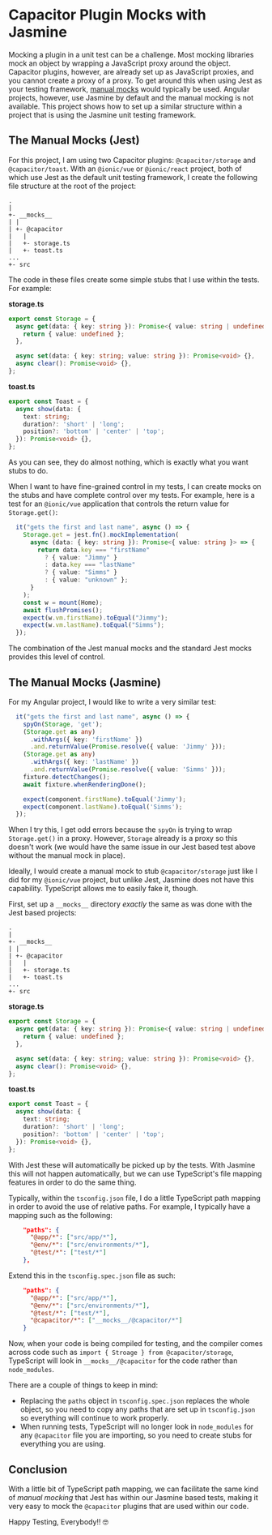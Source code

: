 # Capacitor Plugin Mocks with Jasmine

Mocking a plugin in a unit test can be a challenge. Most mocking libraries mock an object by wrapping a JavaScript proxy around the object. Capacitor plugins, however, are already set up as JavaScript proxies, and you cannot create a proxy of a proxy. To get around this when using Jest as your testing framework, <a href="https://jestjs.io/docs/manual-mocks" _target="blank">manual mocks</a> would typically be used. Angular projects, however, use Jasmine by default and the manual mocking is not available. This project shows how to set up a similar structure within a project that is using the Jasmine unit testing framework.

## The Manual Mocks (Jest)

For this project, I am using two Capacitor plugins: `@capacitor/storage` and `@capacitor/toast`. With an `@ionic/vue` or `@ionic/react` project, both of which use Jest as the default unit testing framework, I create the following file structure at the root of the project:

```
.
|
+- __mocks__
| |
| +- @capacitor
|   |
|   +- storage.ts
|   +- toast.ts
...
+- src
```

The code in these files create some simple stubs that I use within the tests. For example:

**storage.ts**

```TypeScript
export const Storage = {
  async get(data: { key: string }): Promise<{ value: string | undefined }> {
    return { value: undefined };
  },

  async set(data: { key: string; value: string }): Promise<void> {},
  async clear(): Promise<void> {},
};
```

**toast.ts**

```TypeScript
export const Toast = {
  async show(data: {
    text: string;
    duration?: 'short' | 'long';
    position?: 'bottom' | 'center' | 'top';
  }): Promise<void> {},
};
```

As you can see, they do almost nothing, which is exactly what you want stubs to do.

When I want to have fine-grained control in my tests, I can create mocks on the stubs and have complete control over my tests. For example, here is a test for an `@ionic/vue` application that controls the return value for `Storage.get()`:

```TypeScript
  it("gets the first and last name", async () => {
    Storage.get = jest.fn().mockImplementation(
      async (data: { key: string }): Promise<{ value: string }> => {
        return data.key === "firstName"
          ? { value: "Jimmy" }
          : data.key === "lastName"
          ? { value: "Simms" }
          : { value: "unknown" };
      }
    );
    const w = mount(Home);
    await flushPromises();
    expect(w.vm.firstName).toEqual("Jimmy");
    expect(w.vm.lastName).toEqual("Simms");
  });
```

The combination of the Jest manual mocks and the standard Jest mocks provides this level of control.

## The Manual Mocks (Jasmine)

For my Angular project, I would like to write a very similar test:

```TypeScript
  it("gets the first and last name", async () => {
    spyOn(Storage, 'get');
    (Storage.get as any)
      .withArgs({ key: 'firstName' })
      .and.returnValue(Promise.resolve({ value: 'Jimmy' }));
    (Storage.get as any)
      .withArgs({ key: 'lastName' })
      .and.returnValue(Promise.resolve({ value: 'Simms' }));
    fixture.detectChanges();
    await fixture.whenRenderingDone();

    expect(component.firstName).toEqual('Jimmy');
    expect(component.lastName).toEqual('Simms');
  });
```

When I try this, I get odd errors because the `spyOn` is trying to wrap `Storage.get()` in a proxy. However, `Storage` already is a proxy so this doesn't work (we would have the same issue in our Jest based test above without the manual mock in place).

Ideally, I would create a manual mock to stub `@capacitor/storage` just like I did for my `@ionic/vue` project, but unlike Jest, Jasmine does not have this capability. TypeScript allows me to easily fake it, though.

First, set up a `__mocks__` directory _exactly_ the same as was done with the Jest based projects:

```
.
|
+- __mocks__
| |
| +- @capacitor
|   |
|   +- storage.ts
|   +- toast.ts
...
+- src
```

**storage.ts**

```TypeScript
export const Storage = {
  async get(data: { key: string }): Promise<{ value: string | undefined }> {
    return { value: undefined };
  },

  async set(data: { key: string; value: string }): Promise<void> {},
  async clear(): Promise<void> {},
};
```

**toast.ts**

```TypeScript
export const Toast = {
  async show(data: {
    text: string;
    duration?: 'short' | 'long';
    position?: 'bottom' | 'center' | 'top';
  }): Promise<void> {},
};
```

With Jest these will automatically be picked up by the tests. With Jasmine this will not happen automatically, but we can use TypeScript's file mapping features in order to do the same thing.

Typically, within the `tsconfig.json` file, I do a little TypeScript path mapping in order to avoid the use of relative paths. For example, I typically have a mapping such as the following:

```JSON
    "paths": {
      "@app/*": ["src/app/*"],
      "@env/*": ["src/environments/*"],
      "@test/*": ["test/*"]
    },
```

Extend this in the `tsconfig.spec.json` file as such:

```JSON
    "paths": {
      "@app/*": ["src/app/*"],
      "@env/*": ["src/environments/*"],
      "@test/*": ["test/*"],
      "@capacitor/*": ["__mocks__/@capacitor/*"]
    }
```

Now, when your code is being compiled for testing, and the compiler comes across code such as `import { Stroage } from @capacitor/storage`, TypeScript will look in `__mocks__/@capacitor` for the code rather than `node_modules`.

There are a couple of things to keep in mind:

- Replacing the `paths` object in `tsconfig.spec.json` replaces the whole object, so you need to copy any paths that are set up in `tsconfig.json` so everything will continue to work properly.
- When running tests, TypeScript will no longer look in `node_modules` for any `@capacitor` file you are importing, so you need to create stubs for everything you are using.

## Conclusion

With a little bit of TypeScript path mapping, we can facilitate the same kind of _manual mocking_ that Jest has within our Jasmine based tests, making it very easy to mock the `@capacitor` plugins that are used within our code.

Happy Testing, Everybody!! 🤓
